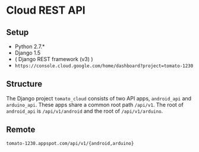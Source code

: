 # Cloud REST API

## Setup

- Python 2.7.*
- Django 1.5
- ( Django REST framework (v3) )
- `https://console.cloud.google.com/home/dashboard?project=tomato-1230`

## Structure

The Django project `tomato_cloud` consists of two API apps, `android_api` and `arduino_api`. These apps share a common root path `/api/v1`. The root of `android_api` is `/api/v1/android` and the root of `/api/v1/arduino`.

## Remote

`tomato-1230.appspot.com/api/v1/{android,arduino}`
